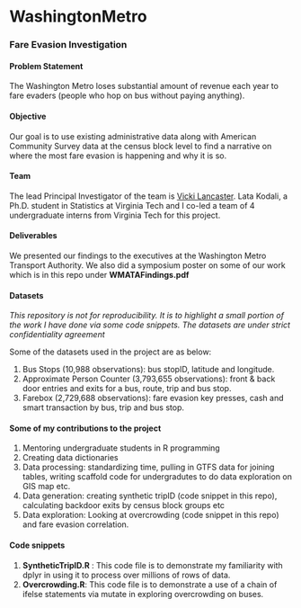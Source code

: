 # WashingtonMetro
### Fare Evasion Investigation

#### Problem Statement
The Washington Metro loses substantial amount of revenue each year to fare evaders (people who hop on bus without paying anything).

#### Objective
Our goal is to use existing administrative data along with American Community Survey data at the census block level to find a narrative on where the most fare evasion is happening and why it is so.

#### Team
The lead Principal Investigator of the team is [Vicki Lancaster](https://www.bi.vt.edu/faculty/Vicki-Lancaster). Lata Kodali, a Ph.D. student in Statistics at Virginia Tech and I co-led a team of 4 undergraduate interns from Virginia Tech for this project.

#### Deliverables
We presented our findings to the executives at the Washington Metro Transport Authority. We also did a symposium poster on some of our work which is in this repo under **WMATAFindings.pdf**

#### Datasets
*This repository is not for reproducibility. It is to highlight a small portion of the work I have done via some code snippets. The datasets are under strict confidentiality agreement*

Some of the datasets used in the project are as below:
1. Bus Stops (10,988 observations): bus stopID, latitude and longitude.
2. Approximate Person Counter (3,793,655 observations): front & back door entries and exits for a bus, route, trip and bus stop.
3. Farebox (2,729,688 observations): fare evasion key presses, cash and smart transaction by bus, trip and bus stop.

#### Some of my contributions to the project

1. Mentoring undergraduate students in R programming
2. Creating data dictionaries
3. Data processing: standardizing time, pulling in GTFS data for joining tables, writing scaffold code for undergradutes to do data exploration on GIS map etc.
4. Data generation: creating synthetic tripID (code snippet in this repo), calculating backdoor exits by census block groups etc
5. Data exploration: Looking at overcrowding (code snippet in this repo) and fare evasion correlation. 

#### Code snippets

1. **SyntheticTripID.R** : This code file is to demonstrate my familiarity with dplyr in using it to process over millions of rows of data.
2. **Overcrowding.R**: This code file is to demonstrate a use of a chain of ifelse statements via mutate in exploring overcrowding on buses.


